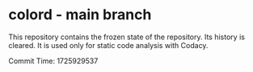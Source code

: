 # colord - main branch

This repository contains the frozen state of the repository.
Its history is cleared. It is used only for static code
analysis with Codacy.

Commit Time: 1725929537